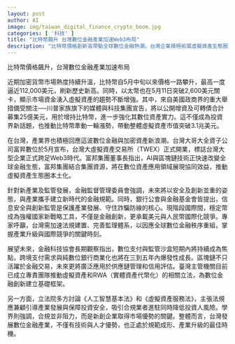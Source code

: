 ```yaml
---
layout: post
author: AI
image: img/taiwan_digital_finance_crypto_boom.jpg
categories: [ '科技' ]
title: "比特幣飆升 台灣數位金融產業加速Web3布局"
description: "比特幣價格創新高帶動全球數位金融熱潮，台灣企業積極拓展虛擬資產生態圈，TWEX開業、跨境支付與數位銀行蓄勢待發。主管機關加速立法監理，推動本土金融科技創新，搶占產業升級先機。"
---
```

比特幣價格飆升，台灣數位金融產業加速布局

近期加密貨幣市場熱度持續升溫，比特幣自5月中旬以來價格一路攀升，最高一度逼近112,000美元，刷新歷史新高。同時，以太幣也在5月11日突破2,600美元關卡，顯示市場資金湧入虛擬資產的趨勢不斷增強。其中，來自美國政商界的重大舉措備受關注──川普家族旗下的媒體與科技集團宣告，將以公開增資及可轉債合計募集25億美元，用於增持比特幣，進一步強化其數位資產實力。這不僅成為投資界新話題，也推動比特幣牽動一輪漲勢，帶動整體虛擬資產市值突破3.1兆美元。

在台灣，產業界也積極回應這波數位金融與加密資產新浪潮。台灣大哥大全資子公司富昇數位於5月宣布，台灣大虛擬資產交易所（TWEX）正式開業，標誌台灣大型企業正式跨足Web3時代。富邦集團董事長指出，AI與區塊鏈技術正快速改變全球金融生態，富邦集團結合集團資源，將在數位資產應用領域展現協同效益，推動虛擬資產生態圈本土化。

針對新產業及監管發展，金融監督管理委員會強調，未來將以安全及創新並重的姿態，與產業攜手建立新時代的金融規範。同時，銀行公會與金融基金會皆提出，信息安全與創新監管是保護產業發展、守住詐騙防線的核心。現階段國際間，穩定幣成為強權國家新戰略工具，不僅是金融創新，更承載美元與人民幣國際化競爭。專家呼籲，台灣需加速法規建置、完善監理體系，以因應全球數位金融秩序重組，掌握產業升級與國際競爭的關鍵時刻。

展望未來，金融科技協會長期觀察指出，數位支付與監管沙盒短期內將持續成為焦點，跨境支付需求與純數位銀行商業化也將在三到五年內爆發性成長。區塊鏈不只活躍於金融交易，未來更將廣泛應用於供應鏈管理和信用評估。臺灣主管機關目前已成立專責團隊推動虛擬資產和RWA（實體資產代幣化）的相關立法，為數位金融創新建立基礎框架。

另一方面，立法院多方討論《人工智慧基本法》和《虛擬資產服務法》，主張法規應兼顧引導產業發展與保障投資安全，吸引合規業者進駐同時降低投資人風險。學界則強調，合規並非阻力，而是新創企業取得市場優勢的關鍵。整體而言，台灣發展數位金融產業，不僅有技術與人才優勢，也正處於規範成形、產業升級的最佳時機。